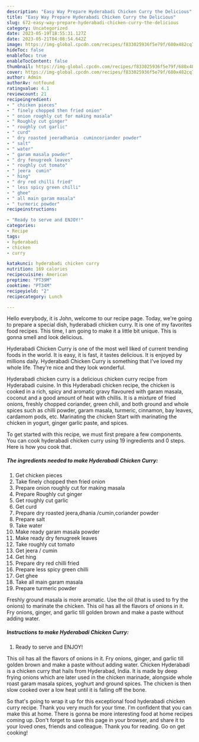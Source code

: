 ```yaml
---
description: "Easy Way Prepare Hyderabadi Chicken Curry the Delicious"
title: "Easy Way Prepare Hyderabadi Chicken Curry the Delicious"
slug: 672-easy-way-prepare-hyderabadi-chicken-curry-the-delicious
category: Uncategorized
date: 2023-05-19T18:55:31.127Z
date: 2023-05-21T04:08:54.642Z
image: https://img-global.cpcdn.com/recipes/f833025936f5e79f/680x482cq70/hyderabadi-chicken-curry-recipe-main-photo.jpg
hideToc: false
enableToc: true
enableTocContent: false
thumbnail: https://img-global.cpcdn.com/recipes/f833025936f5e79f/680x482cq70/hyderabadi-chicken-curry-recipe-main-photo.jpg
cover: https://img-global.cpcdn.com/recipes/f833025936f5e79f/680x482cq70/hyderabadi-chicken-curry-recipe-main-photo.jpg
author: Admin
authorAv: notfound
ratingvalue: 4.1
reviewcount: 21
recipeingredient:
- " chicken pieces"
- " finely chopped then fried onion"
- " onion roughly cut for making masala"
- " Roughly cut ginger"
- " roughly cut garlic"
- " curd"
- " dry roasted jeeradhania  cumincoriander powder"
- " salt"
- " water"
- " garam masala powder"
- " dry fenugreek leaves"
- " roughly cut tomato"
- " jeera  cumin"
- " hing"
- " dry red chilli fried"
- " less spicy green chilli"
- " ghee"
- " all main garam masala"
- " turmeric powder"
recipeinstructions:

- "Ready to serve and ENJOY!"
categories:
- Recipe
tags:
- hyderabadi
- chicken
- curry

katakunci: hyderabadi chicken curry 
nutrition: 169 calories
recipecuisine: American
preptime: "PT39M"
cooktime: "PT34M"
recipeyield: "2"
recipecategory: Lunch

---
```



Hello everybody, it is John, welcome to our recipe page. Today, we're going to prepare a special dish, hyderabadi chicken curry. It is one of my favorites food recipes. This time, I am going to make it a little bit unique. This is gonna smell and look delicious.

Hyderabadi Chicken Curry is one of the most well liked of current trending foods in the world. It is easy, it is fast, it tastes delicious. It is enjoyed by millions daily. Hyderabadi Chicken Curry is something that I've loved my whole life. They're nice and they look wonderful.

Hyderabadi chicken curry is a delicious chicken curry recipe from Hyderabadi cuisine. In this Hyderabadi chicken recipe, the chicken is cooked in a rich, spicy and aromatic gravy flavoured with garam masala, coconut and a good amount of heat with chillis. It is a mixture of fried onions, freshly chopped coriander, green chili, and both ground and whole spices such as chilli powder, garam masala, turmeric, cinnamon, bay leaves, cardamom pods, etc. Marinating the chicken Start with marinating the chicken in yogurt, ginger garlic paste, and spices.


To get started with this recipe, we must first prepare a few components. You can cook hyderabadi chicken curry using 19 ingredients and 0 steps. Here is how you cook that.

<!--inarticleads1-->

##### The ingredients needed to make Hyderabadi Chicken Curry:

1. Get  chicken pieces
1. Take  finely chopped then fried onion
1. Prepare  onion roughly cut for making masala
1. Prepare  Roughly cut ginger
1. Get  roughly cut garlic
1. Get  curd
1. Prepare  dry roasted jeera,dhania  /cumin,coriander powder
1. Prepare  salt
1. Take  water
1. Make ready  garam masala powder
1. Make ready  dry fenugreek leaves
1. Take  roughly cut tomato
1. Get  jeera / cumin
1. Get  hing
1. Prepare  dry red chilli fried
1. Prepare  less spicy green chilli
1. Get  ghee
1. Take  all main garam masala
1. Prepare  turmeric powder


Freshly ground masala is more aromatic. Use the oil (that is used to fry the onions) to marinate the chicken. This oil has all the flavors of onions in it. Fry onions, ginger, and garlic till golden brown and make a paste without adding water. 

<!--inarticleads2-->

##### Instructions to make Hyderabadi Chicken Curry:


1. Ready to serve and ENJOY!

This oil has all the flavors of onions in it. Fry onions, ginger, and garlic till golden brown and make a paste without adding water. Chicken Hyderabadi is a chicken curry that hails from Hyderabad, India. It is made by deep frying onions which are later used in the chicken marinade, alongside whole roast garam masala spices, yoghurt and ground spices. The chicken is then slow cooked over a low heat until it is falling off the bone. 

So that's going to wrap it up for this exceptional food hyderabadi chicken curry recipe. Thank you very much for your time. I'm confident that you can make this at home. There is gonna be more interesting food at home recipes coming up. Don't forget to save this page in your browser, and share it to your loved ones, friends and colleague. Thank you for reading. Go on get cooking!
